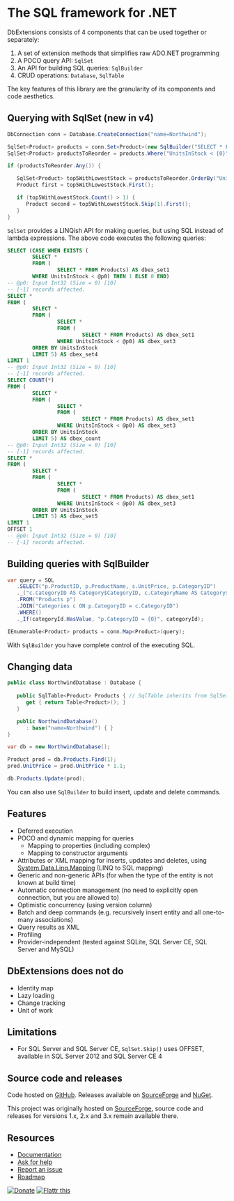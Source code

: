 The SQL framework for .NET
=============================================================================== 
DbExtensions consists of 4 components that can be used together 
or separately: 

1. A set of extension methods that simplifies raw ADO.NET programming
2. A POCO query API: `SqlSet`
3. An API for building SQL queries: `SqlBuilder`
4. CRUD operations: `Database`, `SqlTable`

The key features of this library are the granularity of its components and code aesthetics.

Querying with SqlSet (new in v4)
--------------------------------
```csharp
DbConnection conn = Database.CreateConnection("name=Northwind");

SqlSet<Product> products = conn.Set<Product>(new SqlBuilder("SELECT * FROM Products"));
SqlSet<Product> productsToReorder = products.Where("UnitsInStock < {0}", 10);

if (productsToReorder.Any()) {

   SqlSet<Product> top5WithLowestStock = productsToReorder.OrderBy("UnitsInStock").Take(5);
   Product first = top5WithLowestStock.First();

   if (top5WithLowestStock.Count() > 1) {
      Product second = top5WithLowestStock.Skip(1).First();
   }
}
```
`SqlSet` provides a LINQish API for making queries, but using SQL instead of lambda expressions. The above code executes the following queries:

```sql
SELECT (CASE WHEN EXISTS (
        SELECT *
        FROM (
                SELECT * FROM Products) AS dbex_set1
        WHERE UnitsInStock < @p0) THEN 1 ELSE 0 END)
-- @p0: Input Int32 (Size = 0) [10]
-- [-1] records affected.
SELECT *
FROM (
        SELECT *
        FROM (
                SELECT *
                FROM (
                        SELECT * FROM Products) AS dbex_set1
                WHERE UnitsInStock < @p0) AS dbex_set3
        ORDER BY UnitsInStock
        LIMIT 5) AS dbex_set4
LIMIT 1
-- @p0: Input Int32 (Size = 0) [10]
-- [-1] records affected.
SELECT COUNT(*)
FROM (
        SELECT *
        FROM (
                SELECT *
                FROM (
                        SELECT * FROM Products) AS dbex_set1
                WHERE UnitsInStock < @p0) AS dbex_set3
        ORDER BY UnitsInStock
        LIMIT 5) AS dbex_count
-- @p0: Input Int32 (Size = 0) [10]
-- [-1] records affected.
SELECT *
FROM (
        SELECT *
        FROM (
                SELECT *
                FROM (
                        SELECT * FROM Products) AS dbex_set1
                WHERE UnitsInStock < @p0) AS dbex_set3
        ORDER BY UnitsInStock
        LIMIT 5) AS dbex_set5
LIMIT 1
OFFSET 1
-- @p0: Input Int32 (Size = 0) [10]
-- [-1] records affected.
```

Building queries with SqlBuilder
--------------------------------
```csharp
var query = SQL
   .SELECT("p.ProductID, p.ProductName, s.UnitPrice, p.CategoryID")
   ._("c.CategoryID AS Category$CategoryID, c.CategoryName AS Category$CategoryName")
   .FROM("Products p")
   .JOIN("Categories c ON p.CategoryID = c.CategoryID")
   .WHERE()
   ._If(categoryId.HasValue, "p.CategoryID = {0}", categoryId);

IEnumerable<Product> products = conn.Map<Product>(query);
```
With `SqlBuilder` you have complete control of the executing SQL.

Changing data
-------------
```csharp
public class NorthwindDatabase : Database {
   
   public SqlTable<Product> Products { // SqlTable inherits from SqlSet
      get { return Table<Product>(); } 
   }

   public NorthwindDatabase() 
      : base("name=Northwind") { }
}

var db = new NorthwindDatabase();

Product prod = db.Products.Find(1);
prod.UnitPrice = prod.UnitPrice * 1.1;

db.Products.Update(prod);
```
You can also use `SqlBuilder` to build insert, update and delete commands.

Features
--------
- Deferred execution
- POCO and dynamic mapping for queries
  - Mapping to properties (including complex)
  - Mapping to constructor arguments
- Attributes or XML mapping for inserts, updates and deletes, using [System.Data.Linq.Mapping](http://msdn.microsoft.com/library/system.data.linq.mapping) (LINQ to SQL mapping)
- Generic and non-generic APIs (for when the type of the entity is not known at build time)
- Automatic connection management (no need to explicitly open connection, but you are allowed to)
- Optimistic concurrency (using version column)
- Batch and deep commands (e.g. recursively insert entity and all one-to-many associations)
- Query results as XML
- Profiling
- Provider-independent (tested against SQLite, SQL Server CE, SQL Server and MySQL)

DbExtensions does not do
------------------------
- Identity map
- Lazy loading
- Change tracking
- Unit of work

Limitations
-----------
- For SQL Server and SQL Server CE, `SqlSet.Skip()` uses OFFSET, available
  in SQL Server 2012 and SQL Server CE 4

Source code and releases
------------------------
Code hosted on [GitHub](https://github.com/maxtoroq/DbExtensions). 
Releases available on [SourceForge](https://sourceforge.net/projects/dbextensions/files/)
and [NuGet](http://www.nuget.org/packages/DbExtensions).

This project was originally hosted on [SourceForge](https://sourceforge.net/projects/dbextensions/), source code and releases for
versions 1.x, 2.x and 3.x remain available there.

Resources
---------
- [Documentation](https://github.com/maxtoroq/DbExtensions/wiki)
- [Ask for help](https://github.com/maxtoroq/DbExtensions/issues/new)
- [Report an issue](https://github.com/maxtoroq/DbExtensions/issues)
- [Roadmap](https://github.com/maxtoroq/DbExtensions/wiki/Roadmap)

<a href="https://github.com/maxtoroq/DbExtensions/wiki/Donate"><img src="http://maxtoroq.users.sourceforge.net/donate/paypal/btn_donate_SM.gif" alt="Donate"/></a>
<a href="http://flattr.com/thing/1761218/DbExtensions" target="_blank"><img src="http://api.flattr.com/button/flattr-badge-large.png" alt="Flattr this" title="Flattr this" border="0" /></a>
